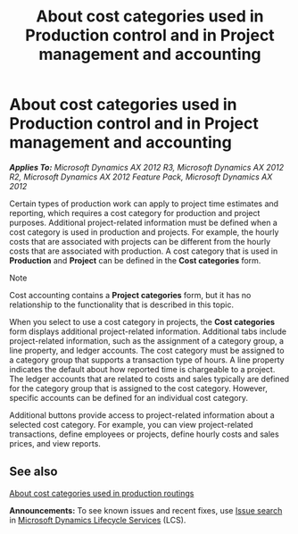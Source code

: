 ﻿---
title: About cost categories used in Production control and in Project management and accounting
TOCTitle: About cost categories used in Production control and in Project management and accounting
ms:assetid: d5bc9440-4bec-46bc-8794-cb79947c7b02
ms:mtpsurl: https://technet.microsoft.com/en-us/library/Gg213701(v=AX.60)
ms:contentKeyID: 36059531
ms.date: 04/18/2014
mtps_version: v=AX.60
---

# About cost categories used in Production control and in Project management and accounting 


_**Applies To:** Microsoft Dynamics AX 2012 R3, Microsoft Dynamics AX 2012 R2, Microsoft Dynamics AX 2012 Feature Pack, Microsoft Dynamics AX 2012_

Certain types of production work can apply to project time estimates and reporting, which requires a cost category for production and project purposes. Additional project-related information must be defined when a cost category is used in production and projects. For example, the hourly costs that are associated with projects can be different from the hourly costs that are associated with production. A cost category that is used in **Production** and **Project** can be defined in the **Cost categories** form.


> [!NOTE]
> <P>Cost accounting contains a <STRONG>Project categories</STRONG> form, but it has no relationship to the functionality that is described in this topic.</P>



When you select to use a cost category in projects, the **Cost categories** form displays additional project-related information. Additional tabs include project-related information, such as the assignment of a category group, a line property, and ledger accounts. The cost category must be assigned to a category group that supports a transaction type of hours. A line property indicates the default about how reported time is chargeable to a project. The ledger accounts that are related to costs and sales typically are defined for the category group that is assigned to the cost category. However, specific accounts can be defined for an individual cost category.

Additional buttons provide access to project-related information about a selected cost category. For example, you can view project-related transactions, define employees or projects, define hourly costs and sales prices, and view reports.

## See also

[About cost categories used in production routings](about-cost-categories-used-in-production-routings.md)

  
**Announcements:** To see known issues and recent fixes, use [Issue search](http://go.microsoft.com/fwlink/?linkid=389258) in [Microsoft Dynamics Lifecycle Services](http://go.microsoft.com/fwlink/?linkid=306505) (LCS).

